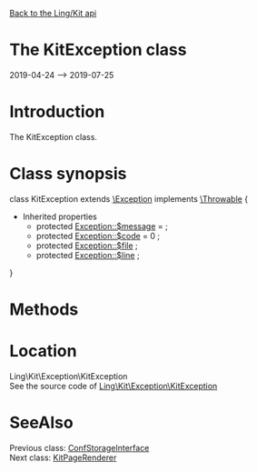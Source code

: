 [Back to the Ling/Kit api](https://github.com/lingtalfi/Kit/blob/master/doc/api/Ling/Kit.md)



The KitException class
================
2019-04-24 --> 2019-07-25






Introduction
============

The KitException class.



Class synopsis
==============


class <span class="pl-k">KitException</span> extends [\Exception](http://php.net/manual/en/class.exception.php) implements [\Throwable](http://php.net/manual/en/class.throwable.php) {

- Inherited properties
    - protected  [Exception::$message](#property-message) =  ;
    - protected  [Exception::$code](#property-code) = 0 ;
    - protected  [Exception::$file](#property-file) ;
    - protected  [Exception::$line](#property-line) ;

}






Methods
==============






Location
=============
Ling\Kit\Exception\KitException<br>
See the source code of [Ling\Kit\Exception\KitException](https://github.com/lingtalfi/Kit/blob/master/Exception/KitException.php)



SeeAlso
==============
Previous class: [ConfStorageInterface](https://github.com/lingtalfi/Kit/blob/master/doc/api/Ling/Kit/ConfStorage/ConfStorageInterface.md)<br>Next class: [KitPageRenderer](https://github.com/lingtalfi/Kit/blob/master/doc/api/Ling/Kit/PageRenderer/KitPageRenderer.md)<br>
